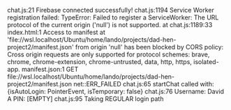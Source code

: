chat.js:21 Firebase connected successfully!
chat.js:1194 Service Worker registration failed: TypeError: Failed to register a ServiceWorker: The URL protocol of the current origin ('null') is not supported.
    at chat.js:1189:33
index.html:1 Access to manifest at 'file://wsl.localhost/Ubuntu/home/lando/projects/dad-hen-project2/manifest.json' from origin 'null' has been blocked by CORS policy: Cross origin requests are only supported for protocol schemes: brave, chrome, chrome-extension, chrome-untrusted, data, http, https, isolated-app.
manifest.json:1  GET file://wsl.localhost/Ubuntu/home/lando/projects/dad-hen-project2/manifest.json net::ERR_FAILED
chat.js:65 startChat called with: {isAutoLogin: PointerEvent, isTemporary: false}
chat.js:76 Username: David A PIN: [EMPTY]
chat.js:95 Taking REGULAR login path
